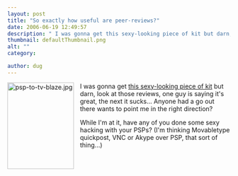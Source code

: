 ```yaml
---
layout: post
title: "So exactly how useful are peer-reviews?"
date: 2006-06-19 12:49:57
description: " I was gonna get this sexy-looking piece of kit but darn, look at those reviews, one guy is saying it&#8217;s great, the next it sucks&#8230; Anyone had a go out there wants to point me in the right direction?&#8230;"
thumbnail: defaultThumbnail.png
alt: ""
category: 

author: dug
---
```


<p><a href="http://www.donkeyontheedge.com/i/psp-to-tv-blaze.jpg"><img alt="psp-to-tv-blaze.jpg" src="http://www.donkeyontheedge.com/i/psp-to-tv-blaze-thumb.jpg" width="150" height="196" style="float:left;margin:0 1em 0 0;"  /></a> I was gonna get <a title="Buy TV Adapter Kit (Blaze) (Sony PSP™) - Always in stock!" href="http://www.lik-sang.com/info.php?products_id=8369&amp;lsaid=443883">this sexy-looking piece of kit</a> but darn, look at those reviews, one guy is saying it's great, the next it sucks... Anyone had a go out there wants to point me in the right direction? </p>

<p>While I'm at it, have any of you done some sexy hacking with your <span class="caps">PSP</span>s? (I'm thinking Movabletype quickpost, <span class="caps">VNC </span>or Akype over <span class="caps">PSP, </span>that sort of thing...)</p>

